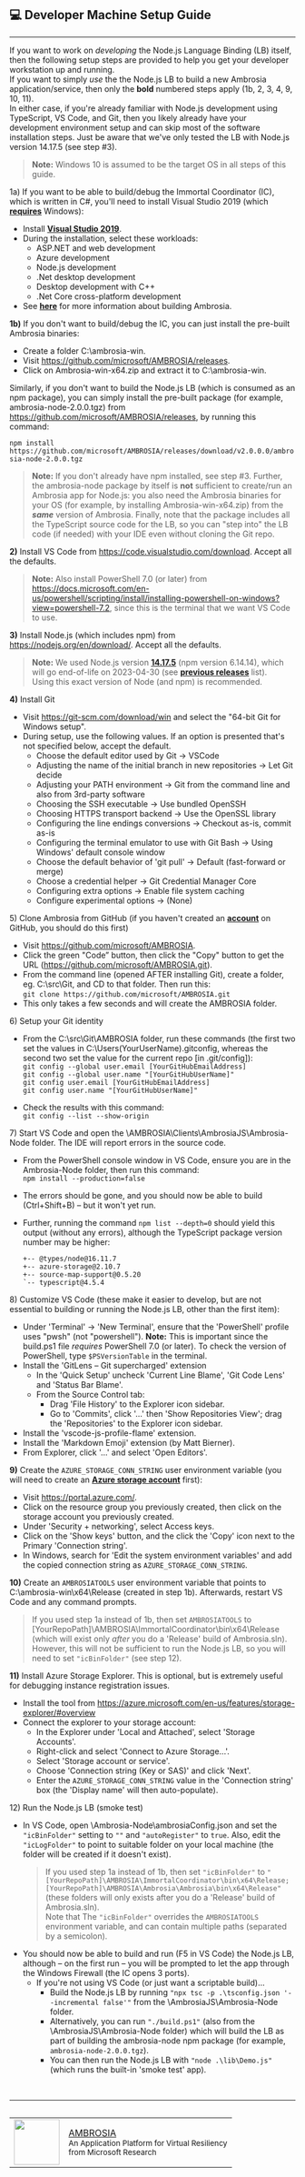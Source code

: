 <!-- Note: If using VS Code, install the "bierner.markdown-emoji" extension in order to see emoji's in the built-in MarkDown preview window. -->
## :computer: Developer Machine Setup Guide
----
If you want to work on _developing_ the Node.js Language Binding (LB) itself, then the following setup steps are provided to help you get your developer workstation up and running.<br/>
If you want to simply _use_ the the Node.js LB to build a new Ambrosia application/service, then only the **bold** numbered steps apply (1b, 2, 3, 4, 9, 10, 11).<br/>
In either case, if you're already familiar with Node.js development using TypeScript, VS Code, and Git, then you likely already have your development environment setup and can skip most of the software installation steps. Just be aware that we've only tested the LB with Node.js version 14.17.5 (see step #3).<br/>

> **Note:** Windows 10 is assumed to be the target OS in all steps of this guide.

1a&#41; If you want to be able to build/debug the Immortal Coordinator (IC), which is written in C#, you'll need to install Visual Studio 2019 (which **[requires](https://docs.microsoft.com/en-us/visualstudio/releases/2019/system-requirements)** Windows):

- Install **[Visual Studio 2019](https://visualstudio.microsoft.com/vs/)**.
- During the installation, select these workloads:
  - ASP&#46;NET and web development
  - Azure development
  - Node.js development
  - .Net desktop development
  - Desktop development with C++
  - .Net Core cross-platform development
- See **[here](https://github.com/Microsoft/AMBROSIA/tree/master/CONTRIBUTING)** for more information about building Ambrosia.

**1b&#41;** If you don't want to build/debug the IC, you can just install the pre-built Ambrosia binaries:<br/>
- Create a folder C:\ambrosia-win.
- Visit https://github.com/microsoft/AMBROSIA/releases.
- Click on Ambrosia-win-x64.zip and extract it to C:\ambrosia-win.

Similarly, if you don't want to build the Node.js LB (which is consumed as an npm package), you can simply install the pre-built package (for example, ambrosia-node-2.0.0.tgz) from https://github.com/microsoft/AMBROSIA/releases, by running this command:

`npm install https://github.com/microsoft/AMBROSIA/releases/download/v2.0.0.0/ambrosia-node-2.0.0.tgz`

> **Note:** If you don't already have npm installed, see step #3. Further, the ambrosia-node package by itself is **not** sufficient to create/run an Ambrosia app for Node.js: you also need the Ambrosia binaries for your OS (for example, by installing Ambrosia-win-x64.zip) from the _**same**_ version of Ambrosia. Finally, note that the package includes all the TypeScript source code for the LB, so you can "step into" the LB code (if needed) with your IDE even without cloning the Git repo.

**2&#41;** Install VS Code from https://code.visualstudio.com/download. Accept all the defaults.
> **Note:** Also install PowerShell 7.0 (or later) from https://docs.microsoft.com/en-us/powershell/scripting/install/installing-powershell-on-windows?view=powershell-7.2, since this is the terminal that we want VS Code to use.

**3&#41;** Install Node.js (which includes npm) from https://nodejs.org/en/download/. Accept all the defaults.
  > **Note:** We used Node.js version **[14.17.5](https://nodejs.org/download/release/v14.17.5/)** (npm version 6.14.14), which will go end-of-life on 2023-04-30 (see **[previous releases](https://nodejs.org/en/download/releases/)** list).<br/>
    Using this exact version of Node (and npm) is recommended.

**4&#41;** Install Git
  - Visit https://git-scm.com/download/win and select the "64-bit Git for Windows setup".
  - During setup, use the following values. If an option is presented that's not specified below, accept the default.
    - Choose the default editor used by Git &#x2192; VSCode
    - Adjusting the name of the initial branch in new repositories &#x2192; Let Git decide
    - Adjusting your PATH environment &#x2192; Git from the command line and also from 3rd-party software
    - Choosing the SSH executable &#x2192; Use bundled OpenSSH
    - Choosing HTTPS transport backend &#x2192; Use the OpenSSL library
    - Configuring the line endings conversions &#x2192; Checkout as-is, commit as-is
    - Configuring the terminal emulator to use with Git Bash &#x2192; Using Windows' default console window
    - Choose the default behavior of 'git pull' &#x2192; Default (fast-forward or merge)
    - Choose a credential helper &#x2192; Git Credential Manager Core
    - Configuring extra options &#x2192; Enable file system caching
    - Configure experimental options &#x2192; (None)

5&#41; Clone Ambrosia from GitHub (if you haven't created an **[account](https://github.com/join)** on GitHub, you should do this first)
- Visit https://github.com/microsoft/AMBROSIA.
- Click the green "Code” button, then click the "Copy" button to get the URL (https://github.com/microsoft/AMBROSIA.git).
- From the command line (opened AFTER installing Git), create a folder, eg. C:\src\Git, and CD to that folder. Then run this:<br/>
````git clone https://github.com/microsoft/AMBROSIA.git````
- This only takes a few seconds and will create the AMBROSIA folder.

6&#41; Setup your Git identity

- From the C:\src\Git\AMBROSIA folder, run these commands (the first two set the values in C:\Users\(YourUserName)\.gitconfig, whereas the second two set the value for the current repo [in .git/config]):<br/>
`git config --global user.email [YourGitHubEmailAddress]`<br/>
`git config --global user.name "[YourGitHubUserName]"`<br/>
`git config user.email [YourGitHubEmailAddress]`<br/>
`git config user.name "[YourGitHubUserName]"`<br/>

- Check the results with this command:<br/>
````git config --list --show-origin````

7&#41; Start VS Code and open the \AMBROSIA\Clients\AmbrosiaJS\Ambrosia-Node folder. The IDE will report errors in the source code.

- From the PowerShell console window in VS Code, ensure you are in the Ambrosia-Node folder, then run this command:<br/>
  `npm install --production=false`

- The errors should be gone, and you should now be able to build (Ctrl+Shift+B) – but it won't yet run.
- Further, running the command `npm list --depth=0` should yield this output (without any errors), although the TypeScript package version number may be higher:
    ````
    +-- @types/node@16.11.7
    +-- azure-storage@2.10.7
    +-- source-map-support@0.5.20
    `-- typescript@4.5.4
    ````
8&#41; Customize VS Code (these make it easier to develop, but are not essential to building or running the Node.js LB, other than the first item):
- Under 'Terminal' &#x2192; 'New Terminal', ensure that the 'PowerShell' profile uses "pwsh" (not "powershell"). **Note:** This is important since the build.ps1 file _requires_ PowerShell 7.0 (or later). To check the version of PowerShell, type `$PSVersionTable` in the terminal.
- Install the 'GitLens &ndash; Git supercharged' extension
  - In the 'Quick Setup' uncheck 'Current Line Blame', 'Git Code Lens' and 'Status Bar Blame'.
  - From the Source Control tab:
    - Drag 'File History' to the Explorer icon sidebar.
    - Go to 'Commits', click '…' then 'Show Repositories View'; drag the 'Repositories' to the Explorer icon sidebar.
- Install the 'vscode-js-profile-flame' extension.
- Install the 'Markdown Emoji' extension (by Matt Bierner).
- From Explorer, click '…' and select 'Open Editors'.

**9&#41;** Create the `AZURE_STORAGE_CONN_STRING` user environment variable (you will need to create an **[Azure storage account](https://docs.microsoft.com/en-us/azure/storage/common/storage-account-create?tabs=azure-portal)** first):

- Visit https://portal.azure.com/.
- Click on the resource group you previously created, then click on the storage account you previously created.
- Under 'Security + networking', select Access keys.
- Click on the 'Show keys' button, and the click the 'Copy' icon next to the Primary 'Connection string'.
- In Windows, search for 'Edit the system environment variables' and add the copied connection string as `AZURE_STORAGE_CONN_STRING`.

**10&#41;** Create an `AMBROSIATOOLS` user environment variable that points to C:\ambrosia-win\x64\Release (created in step 1b). Afterwards, restart VS Code and any command prompts.
> If you used step 1a instead of 1b, then set `AMBROSIATOOLS` to [YourRepoPath]\AMBROSIA\ImmortalCoordinator\bin\x64\Release (which will exist only _after_ you do a 'Release' build of Ambrosia.sln). However, this will not be sufficient to run the Node.js LB, so you will need to set `"icBinFolder"` (see step 12).

**11&#41;** Install Azure Storage Explorer. This is optional, but is extremely useful for debugging instance registration issues.
- Install the tool from https://azure.microsoft.com/en-us/features/storage-explorer/#overview
- Connect the explorer to your storage account:
  - In the Explorer under 'Local and Attached', select  'Storage Accounts'.
  - Right-click and select 'Connect to Azure Storage...'.
  - Select 'Storage account or service'.
  - Choose 'Connection string (Key or SAS)' and click 'Next'.
  - Enter the `AZURE_STORAGE_CONN_STRING` value in the 'Connection string' box (the 'Display name' will then auto-populate).

12&#41; Run the Node.js LB (smoke test)
- In VS Code, open \Ambrosia-Node\ambrosiaConfig.json and set the `"icBinFolder"` setting to `""` and `"autoRegister"` to `true`. Also, edit the `"icLogFolder"` to point to suitable folder on your local machine (the folder will be created if it doesn't exist).
  > If you used step 1a instead of 1b, then set `"icBinFolder"` to `"[YourRepoPath]\AMBROSIA\ImmortalCoordinator\bin\x64\Release;[YourRepoPath]\AMBROSIA\Ambrosia\Ambrosia\bin\x64\Release"` (these folders will only exists after you do a 'Release' build of Ambrosia.sln).<br/>
  Note that The `"icBinFolder"` overrides the `AMBROSIATOOLS` environment variable, and can contain multiple paths (separated by a semicolon).
- You should now be able to build and run (F5 in VS Code) the Node.js LB, although – on the first run – you will be prompted to let the app through the Windows Firewall (the IC opens 3 ports).
  - If you're not using VS Code (or just want a scriptable build)...
    - Build the Node.js LB by running `"npx tsc -p .\tsconfig.json '--incremental false'"` from the \AmbrosiaJS\Ambrosia-Node folder.
    - Alternatively, you can run `"./build.ps1"` (also from the \AmbrosiaJS\Ambrosia-Node folder) which will build the LB as part of building the ambrosia-node npm package (for example, `ambrosia-node-2.0.0.tgz`).
    - You can then run the Node.js LB with `"node .\lib\Demo.js"` (which runs the built-in 'smoke test' app).

&nbsp;

---
<table align="left">
  <tr>
    <td>
      <img src="images/ambrosia_logo.png" width="80" height="80"/>
    </td>
    <td>
      <div>
          <a href="https://github.com/microsoft/AMBROSIA#ambrosia-robust-distributed-programming-made-easy-and-efficient">AMBROSIA</a>
      </div>
      <sub>An Application Platform for Virtual Resiliency</sub>
      <br/>
      <sub>from Microsoft Research</sub>
    </td>
  </tr>
</table>
